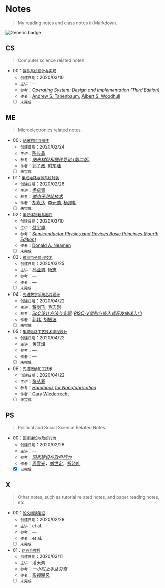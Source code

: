 # Notes
> My reading notes and class notes in Markdown.

 ![Generic badge](https://img.shields.io/badge/Language-markdown-red.svg) 

## CS

> Computer science related notes.

- 00：[`操作系统设计与实现`]( https://github.com/VenciFreeman/Notes/tree/master/CS00_操作系统设计与实现 )
  - `创建日期`：2020/03/10
  - `主讲`：—
  - `参考`：[*Operating System: Design and Implementation (Third Edition)*]( http://vig.prenhall.com/catalog/academic/product/0,1144,0131429388,00.html )
  - `作者`：[Andrew S. Tanenbaum]( https://www.cs.vu.nl/~ast/ ), [Albert S. Woodhull]( http://minix1.woodhull.com/asw/ )
  - [ ] `未完成`

## ME

> Microelectronics related notes.

- 00：[`纳米材料与器件`]( https://github.com/VenciFreeman/Notes/tree/master/ME00_纳米材料与器件 )
  - `创建日期`：2020/02/24
  - `主讲`：[陈长鑫]( http://dmne.sjtu.edu.cn/dmne/faculty/teacher/chenchangxin/ )
  - `参考`：[*纳米材料和器件导论 (第二版)*]( https://book.douban.com/subject/5921449/ )
  - `作者`：[郭子政](https://baike.baidu.com/item/郭子政/1572612), [时东陆]( https://baike.baidu.com/item/时东陆 )
  - [ ] `未完成`
- 01：[`集成电路与微系统封装`]( https://github.com/VenciFreeman/Notes/tree/master/ME01_集成电路与微系统封装) 
  - `创建日期`：2020/02/26
  - `主讲`：[杨卓青]( http://dmne.sjtu.edu.cn/dmne/faculty/teacher/yangzhuoqing/ )
  - `参考`：[*微电子封装技术*]( http://book.sciencereading.cn/shop/book/Booksimple/show.do?id=BD99D97BD2203467AB0D3BC89F988C2DD000 )
  - `作者`：[胡永达]( http://www.ese.uestc.edu.cn/info/5036/8569.htm ), [李元勋]( http://www.ese.uestc.edu.cn/info/5035/7613.htm ), [杨邦朝]( http://upload.xueshu.baidu.com/scholarID/CN-BZ74BGOJ )
  - [ ] `未完成`
- 02：[`半导体物理与器件`](https://github.com/VenciFreeman/Notes/tree/master/ME02_半导体物理与器件) 
  - `创建日期`：2020/03/10
  - `主讲`：[付宇卓]( http://dmne.sjtu.edu.cn/dmne/faculty/teacher/fuyuzhuo/ )
  - `参考`：[*Semiconductor Physics and Devices Basic Principles (Fourth Edition)*]( https://easyengineering.net/semiconductor-physics-and-devices-by-donald-neamen-book/ )
  - `作者`：[Donald A. Neamen]( https://ece.unm.edu/faculty-staff/emeritus-profile/donald-neamen.html )
  - [ ] `未完成`
- 03：[`微纳电子前沿技术`]( https://github.com/VenciFreeman/Notes/tree/master/ME03_微纳电子前沿技术 )
  - `创建日期`：2020/03/25
  - `主讲`：[孙亚男]( http://dmne.sjtu.edu.cn/dmne/faculty/teacher/sunyanan/ ), [杨志]( http://dmne.sjtu.edu.cn/dmne/faculty/teacher/yangzhi/ )
  - `参考`：—
  - `作者`：—
  - [ ] `未完成`
- 04：[`先进数字系统芯片设计`]( https://github.com/VenciFreeman/Notes/tree/master/ME04_先进数字系统芯片设计 )
  - `创建日期`：2020/04/22
  - `主讲`：[蒋剑飞]( http://ic.sjtu.edu.cn/ic/faculty/jiangjianfei/ ), [毛志刚]( http://ic.sjtu.edu.cn/ic/faculty/maozhigang/ ) 
  - `参考`：[*SoC设计方法与实现*]( https://book.douban.com/subject/6844208/ ), [*RISC-V架构与嵌入式开发快速入门*]( https://book.douban.com/subject/30766751/ )
  - `作者`：[郭炜](  http://school.freekaoyan.com/tj/tju/daoshi/2016/02-03/1454482232483789.shtml  ), [胡振波](  https://www.qixin.com/shareholder/e883a1e68cafe6b3a2/f4c9d5a0-fa9a-4fa5-81bb-60dcaa7e56af  )
  - [ ] `未完成`
- 05：[`集成电路工艺技术课程设计`]( https://github.com/VenciFreeman/Notes/tree/master/ME05_集成电路工艺技术课程设计 )
  - `创建日期`：2020/04/22
  - `主讲`：[黄其煜]( http://ic.sjtu.edu.cn/ic/faculty/maozhigang/ ) 
  - `参考`：—
  - `作者`：—
  - [ ] `未完成`
- 06：[`先进微纳加工技术`]( https://github.com/VenciFreeman/Notes/tree/master/ME06_先进微纳加工技术 )
  - `创建日期`：2020/04/22
  - `主讲`：[张丛春]( http://ic.sjtu.edu.cn/ic/faculty/maozhigang/ )
  - `参考`：[*Handbook for Nanofabrication*]( https://books.google.com/books?id=Ks6WCn6nkiwC&printsec=frontcover#v=onepage&q&f=false )
  - `作者`：[Gary Wiederrecht]( https://www.anl.gov/profile/gary-wiederrecht )
  - [ ] `未完成`

## PS

> Political and Social Science Related Notes.

- 00：[`国家建设与政府行为`]( https://github.com/VenciFreeman/Notes/tree/master/PS00_国家建设与政府行为 )
  - `创建日期`：2020/02/28
  - `主讲`：—
  - `参考`：[*国家建设与政府行为*]( https://book.douban.com/subject/11525224/ )
  - `作者`：[周雪光]( https://sociology.stanford.edu/people/xueguang-zhou )，[刘世定]( http://www.shehui.pku.edu.cn/sz/content.aspx?nodeid=589 )，[折晓叶]( http://nisd.cssn.cn/shfzzlyjy/shfzzlyjy_rcdw/rcdw_yjry/yjry_yjy/201212/t20121224_1823111.shtml )
  - [x] `已完成`

## X

> Other notes, such as tutorial related notes, and paper reading notes, etc.

- 00：[`论文阅读笔记`]( https://github.com/VenciFreeman/Notes/tree/master/X00_论文阅读笔记 )
  - `创建日期`：2020/02/28
  - `主讲`：et al.
  - `参考`：—
  - `作者`：et al.
  - [ ] `未完成`
- 01：[`达芬奇教程`]( https://github.com/VenciFreeman/Notes/tree/master/T00_达芬奇教程 )
  - `创建日期`：2020/03/11
  - `主讲`：潘天鸿
  - `参考`：[*一小时上手达芬奇*]( https://www.bilibili.com/video/av90173725)
  - `作者`：[影视飓风]( https://space.bilibili.com/946974?from=search&seid=4466702368272596293 )
  - [ ] `未完成`